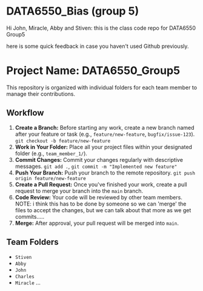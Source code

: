 # DATA6550_Bias (group 5)
Hi John, Miracle, Abby and Stiven: this is the class code repo for DATA6550 Group5

here is some quick feedback in case you haven't used Github previously. 

# Project Name: DATA6550_Group5

This repository is organized with individual folders for each team member to manage their contributions.

## Workflow

1. **Create a Branch:** Before starting any work, create a new branch named after your feature or task (e.g., `feature/new-feature`, `bugfix/issue-123`).  `git checkout -b feature/new-feature`
2. **Work in Your Folder:**  Place all your project files within your designated folder (e.g., `team_member_1/`).
3. **Commit Changes:**  Commit your changes regularly with descriptive messages. `git add .`, `git commit -m "Implemented new feature"`
4. **Push Your Branch:** Push your branch to the remote repository. `git push origin feature/new-feature`
5. **Create a Pull Request:** Once you've finished your work, create a pull request to merge your branch into the `main` branch.
6. **Code Review:** Your code will be reviewed by other team members.
     NOTE: i think this has to be done by someone so we can 'merge' the files to accept the changes, but we can talk about that more as we get commits.....
8. **Merge:** After approval, your pull request will be merged into `main`.

## Team Folders

* `Stiven`
* `Abby`
* `John`
* `Charles`
* `Miracle`
...
